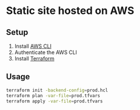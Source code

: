 # Static site hosted on AWS

## Setup

1. Install [AWS CLI](https://docs.aws.amazon.com/cli/index.html)
2. Authenticate the AWS CLI
3. Install [Terraform](https://www.terraform.io/downloads.html)

## Usage

```sh
terraform init -backend-config=prod.hcl
terraform plan -var-file=prod.tfvars
terraform apply -var-file=prod.tfvars
```
